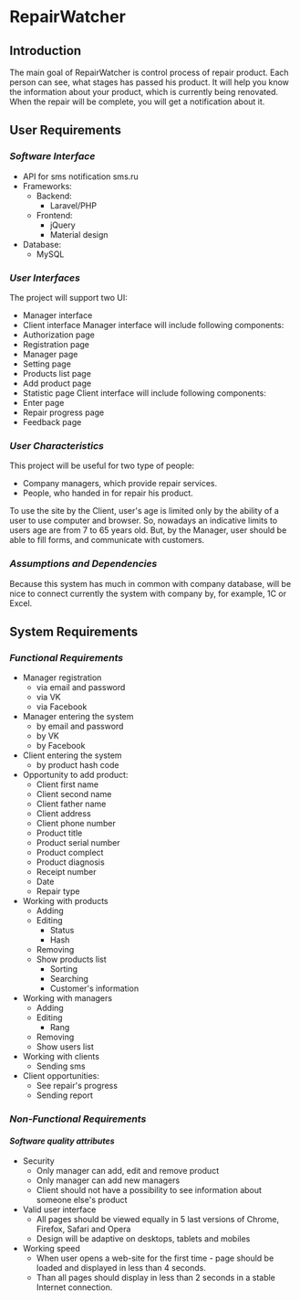 # RepairWatcher
## Introduction
The main goal of RepairWatcher is control process of repair product. Each person can see, what stages has passed his product.
It will help you know the information about your product, which is currently being renovated. When the repair will be complete, 
you will get a notification about it.

## User Requirements
### *Software Interface*
* API for sms notification sms.ru
* Frameworks:
  * Backend:
    * Laravel/PHP
  * Frontend:
    * jQuery
    * Material design
* Database:
  * MySQL
  
### *User Interfaces*
The project will support two UI:
* Manager interface
* Client interface
Manager interface will include following components:
* Authorization page
* Registration page
* Manager page
* Setting page
* Products list page
* Add product page
* Statistic page
Client interface will include following components:
* Enter page
* Repair progress page
* Feedback page

### *User Characteristics*
This project will be useful for two type of people:
* Company managers, which provide repair services.
* People, who handed in for repair his product.

To use the site by the Client, user's age is limited only by the ability of a user to use computer and browser. 
So, nowadays an indicative limits to users age are from 7 to 65 years old.
But, by the Manager, user should be able to fill forms, and communicate with customers.

### *Assumptions and Dependencies*
Because this system has much in common with company database, will be nice to connect currently the system with company by, for example,
1C or Excel.

## System Requirements
### *Functional Requirements*
* Manager registration
  * via email and password
  * via VK
  * via Facebook
* Manager entering the system
  * by email and password
  * by VK
  * by Facebook
* Client entering the system
  * by product hash code
* Opportunity to add product:
  * Client first name
  * Client second name
  * Client father name
  * Client address
  * Client phone number
  * Product title
  * Product serial number
  * Product complect
  * Product diagnosis
  * Receipt number
  * Date
  * Repair type
* Working with products
  * Adding
  * Editing
    * Status
    * Hash
  * Removing
  * Show products list
    * Sorting
    * Searching
    * Customer's information
* Working with managers
  * Adding
  * Editing
    * Rang
  * Removing
  * Show users list
* Working with clients
  * Sending sms
* Client opportunities:
  * See repair's progress
  * Sending report
  
### *Non-Functional Requirements*
#### *Software quality attributes*
* Security
  * Only manager can add, edit and remove product
  * Only manager can add new managers
  * Сlient should not have a possibility to see information about someone else's product
* Valid user interface
  * All pages should be viewed equally in 5 last versions of Chrome, Firefox, Safari and Opera
  * Design will be adaptive on desktops, tablets and mobiles
* Working speed
  * When user opens a web-site for the first time - page should be loaded and displayed in less than 4 seconds.
  * Than all pages should display in less than 2 seconds in a stable Internet connection.
